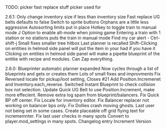TODO:
picker fast replace stuff
picker used for

2.6.1:
Only change inventory size if less than inventory size
Fast replace UG belts defaults to false
Switch to sprite buttons
Orphans are a little less aggressive
Autosorting limits put in place
Hotkey to toggle train to manual mode J
Option to enable alt-mode when joining game
Entering a train with 1 station or no stations puts the train in manual mode
Find my car alert - Ctrl-shift-j
Small fixes smaller tree hitbox
Last planner is recalled
Shift-Clicking on entities in helmod side panel will put the item in your had if you have it
Clicking on entities in helmod side panel will make a pipette blueprint of the entitie with recipe and modules.
Can Zap everything.

2.6.0:
Blueprinter automatic planner expanded
Now cycles through a list of blueprints and gets or creates them
Lots of small fixes and improvments
Fix Reversed locale for pickup/loot setting, Closes #21
Add Position.Incremenet and Inventory.each_reverse.
Switched Instant Blueprint to check collision box not selection.
Update Quick UG Belt to use Position.Increment, make more effecient.
Remove extra log spam from blueprint/balancers.
Fix Quick BP off center.
Fix Locale for inventory editor.
Fix Balancer replacer not working on balancer bps only.
Fix Dollies crash moving ghosts. Last user not being set in some cases.
Create placeable off grid flying text for incrememnter.
Fix last user checks in many spots
Convert to player.mod_settings in many spots.
Changelog entry
Increment Version
